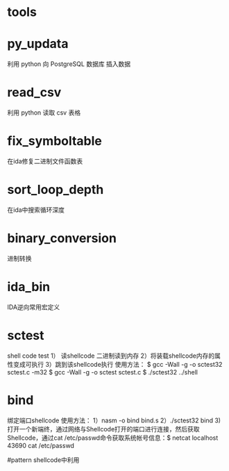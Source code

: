 # tools

# py_updata
利用 python 向 PostgreSQL 数据库 插入数据

# read_csv
利用 python 读取 csv 表格

# fix_symboltable
在ida修复二进制文件函数表

# sort_loop_depth
在ida中搜索循环深度

# binary_conversion
进制转换

# ida_bin
IDA逆向常用宏定义

# sctest
shell code test
1） 读shellcode 二进制读到内存
2）将装载shellcode内存的属性变成可执行
3）跳到该shellcode执行
使用方法：
$ gcc -Wall -g -o sctest32 sctest.c -m32
$ gcc -Wall -g -o sctest sctest.c
$ ./sctest32 ../shell

# bind
绑定端口shellcode
使用方法：
1）nasm -o bind bind.s 2）./sctest32 bind 3)打开一个新端终，通过网络与Shellcode打开的端口进行连接，然后获取Shellcode，通过cat /etc/passwd命令获取系统帐号信息：$ netcat localhost 43690
cat /etc/passwd       

#pattern
shellcode中利用
